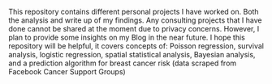 
This repository contains different personal projects I have worked on. Both the analysis and write up of my findings. Any consulting projects that I have done cannot be shared at the moment due to privacy concerns. However, I plan to provide some insights on my Blog in the near future.
I hope this repository will be helpful, it covers concepts of: Poisson regression, survival analysis, logistic regression, spatial statistical analysis, 
Bayesian analysis, and a prediction algorithm for breast cancer risk (data scraped from Facebook Cancer Support Groups)

